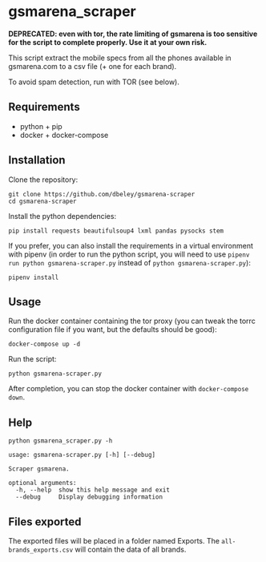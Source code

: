 # gsmarena_scraper

**DEPRECATED: even with tor, the rate limiting of gsmarena is too sensitive for the script to complete properly. Use it at your own risk.**

This script extract the mobile specs from all the phones available in gsmarena.com to a csv file (+ one for each brand).

To avoid spam detection, run with TOR (see below).

## Requirements

- python + pip
- docker + docker-compose

## Installation

Clone the repository:
```
git clone https://github.com/dbeley/gsmarena-scraper
cd gsmarena-scraper
```

Install the python dependencies:
```
pip install requests beautifulsoup4 lxml pandas pysocks stem
```

If you prefer, you can also install the requirements in a virtual environment with pipenv (in order to run the python script, you will need to use `pipenv run python gsmarena-scraper.py` instead of `python gsmarena-scraper.py`):
```
pipenv install
```

## Usage

Run the docker container containing the tor proxy (you can tweak the torrc configuration file if you want, but the defaults should be good):
```
docker-compose up -d
```

Run the script:
```
python gsmarena-scraper.py
```

After completion, you can stop the docker container with `docker-compose down`.

## Help

```
python gsmarena_scraper.py -h
```

```
usage: gsmarena-scraper.py [-h] [--debug]

Scraper gsmarena.

optional arguments:
  -h, --help  show this help message and exit
  --debug     Display debugging information
```

## Files exported

The exported files will be placed in a folder named Exports. The `all-brands_exports.csv` will contain the data of all brands.
